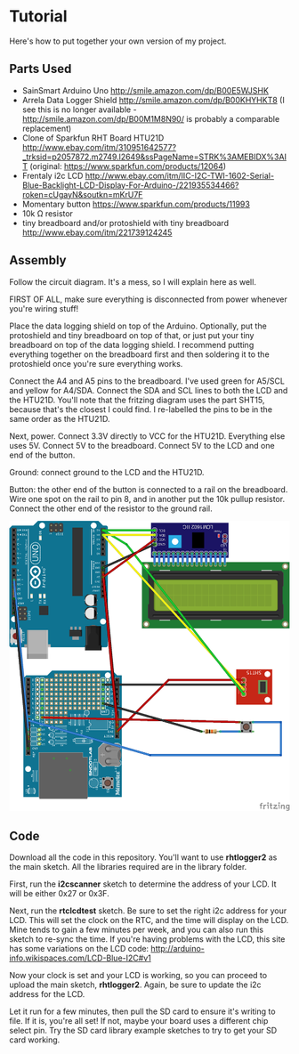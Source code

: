 # Tutorial
Here's how to put together your own version of my project. 

## Parts Used

- SainSmart Arduino Uno http://smile.amazon.com/dp/B00E5WJSHK
- Arrela Data Logger Shield http://smile.amazon.com/dp/B00KHYHKT8 (I see this is no longer available - http://smile.amazon.com/dp/B00M1M8N90/ is probably a comparable replacement)
- Clone of Sparkfun RHT Board HTU21D http://www.ebay.com/itm/310951642577?_trksid=p2057872.m2749.l2649&ssPageName=STRK%3AMEBIDX%3AIT (original: https://www.sparkfun.com/products/12064)
- Frentaly i2c LCD http://www.ebay.com/itm/IIC-I2C-TWI-1602-Serial-Blue-Backlight-LCD-Display-For-Arduino-/221935534466?roken=cUgayN&soutkn=mKrU7F
- Momentary button https://www.sparkfun.com/products/11993
- 10k Ω resistor
- tiny breadboard and/or protoshield with tiny breadboard http://www.ebay.com/itm/221739124245

## Assembly

Follow the circuit diagram. It's a mess, so I will explain here as well.

FIRST OF ALL, make sure everything is disconnected from power whenever you're wiring stuff!

Place the data logging shield on top of the Arduino. Optionally, put the protoshield and tiny breadboard on top of that, or just put your tiny breadboard on top of the data logging shield. I recommend putting everything together on the breadboard first and then soldering it to the protoshield once you're sure everything works.

Connect the A4 and A5 pins to the breadboard. I've used green for A5/SCL and yellow for A4/SDA. Connect the SDA and SCL lines to both the LCD and the HTU21D. You'll note that the fritzing diagram uses the part SHT15, because that's the closest I could find. I re-labelled the pins to be in the same order as the HTU21D.

Next, power. Connect 3.3V directly to VCC for the HTU21D. Everything else uses 5V. Connect 5V to the breadboard. Connect 5V to the LCD and one end of the button.

Ground: connect ground to the LCD and the HTU21D.

Button: the other end of the button is connected to a rail on the breadboard. Wire one spot on the rail to pin 8, and in another put the 10k pullup resistor. Connect the other end of the resistor to the ground rail.

![alt tag](https://github.com/lizcorson/rhtlogger/blob/master/circuitdiagram/rhtlogger_HTU21D.png)

## Code

Download all the code in this repository. You'll want to use **rhtlogger2** as the main sketch. All the libraries required are in the library folder.

First, run the **i2cscanner** sketch to determine the address of your LCD. It will be either 0x27 or 0x3F.

Next, run the **rtclcdtest** sketch. Be sure to set the right i2c address for your LCD. This will set the clock on the RTC, and the time will display on the LCD. Mine tends to gain a few minutes per week, and you can also run this sketch to re-sync the time. If you're having problems with the LCD, this site has some variations on the LCD code: http://arduino-info.wikispaces.com/LCD-Blue-I2C#v1

Now your clock is set and your LCD is working, so you can proceed to upload the main sketch, **rhtlogger2**. Again, be sure to update the i2c address for the LCD.

Let it run for a few minutes, then pull the SD card to ensure it's writing to file. If it is, you're all set! If not, maybe your board uses a different chip select pin. Try the SD card library example sketches to try to get your SD card working.